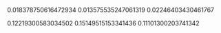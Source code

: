  0.018378750616472934
 0.013575535247061319
 0.02246403430461767

 0.12219300583034502
 0.15149515153341436
 0.11101300203741342